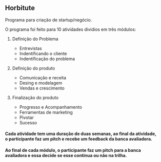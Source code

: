 ## Horbitute
Programa para criação de startup/negócio.

O programa foi feito para 10 atividades dividios em três módulos:

1. Definição do Problema
    - Entrevistas
    - Indentificando o cliente
    - Indentificação do problema

2. Definição do produto
    - Comunicação e receita
    - Desing e modelagem
    - Vendas e crescimento

3. Finalização do produto
    - Progresso e Acompanhamento
    - Ferramentas de marketing
    - Pivotar
    - Sucesso


#### Cada atividade tem uma duração de duas semanas, ao final da atividade, o participante faz um pitch e recebe um feedback da banca avaliadora.
#### Ao final de cada módulo, o participante faz um pitch para a banca avaliadora e essa decide se esse continua ou não na trilha.